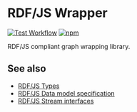# RDF/JS Wrapper

[![Test Workflow](https://github.com/matthieubosquet/rdfjs-wrapper/actions/workflows/ci.yml/badge.svg?branch=main)](https://github.com/matthieubosquet/rdfjs-wrapper/actions/workflows/ci.yml?query=workflow%3ACI+branch%3Amain)
[![npm](https://img.shields.io/npm/v/rdfjs-wrapper)](https://www.npmjs.com/package/rdfjs-wrapper)

RDF/JS compliant graph wrapping library.

## See also

- [RDF/JS Types](https://github.com/rdfjs/types)
- [RDF/JS Data model specification](http://rdf.js.org/data-model-spec/)
- [RDF/JS Stream interfaces](http://rdf.js.org/stream-spec/)
